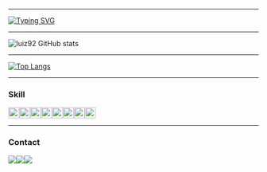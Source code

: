 ___
[![Typing SVG](https://readme-typing-svg.herokuapp.com?color=%23000000&center=true&lines=Hello,+World!+I'm+Luiz+\o/)](https://git.io/typing-svg)
___
 ![luiz92 GitHub stats](https://github-readme-stats.vercel.app/api?username=luiz92&amp;show_icons=true&amp;theme=chartreuse-dark&amp;include_all_commits=true&amp;count_private=true;&hide=prs,issues)
___
[![Top Langs](https://github-readme-stats.vercel.app/api/top-langs/?username=luiz92&layout=compact&theme=chartreuse-dark&amp;include_all_commits=true&amp;count_private=true)](https://github.com/luiz92/github-readme-stats)
___
### Skill
<img alt="Java" src="https://img.shields.io/badge/Java-ED8B00?style=for-the-badge&logo=java&logoColor=white" height="22"><img alt="CSS3" src="https://img.shields.io/badge/Kotlin-0095D5?&style=for-the-badge&logo=kotlin&logoColor=white" height="22"><img alt="Spring" src="https://img.shields.io/badge/Spring-6DB33F?style=for-the-badge&logo=spring&logoColor=white" height="22"><img alt="Maven" src="https://img.shields.io/badge/apache_maven-C71A36?style=for-the-badge&logo=apachemaven&logoColor=white" height="22"><img alt="Gradle" src="https://img.shields.io/badge/gradle-02303A?style=for-the-badge&logo=gradle&logoColor=white" height="22"><img alt="POSTMAN" src="https://img.shields.io/badge/Postman-FF6C37?style=for-the-badge&logo=Postman&logoColor=white" height="22"><img alt="HTML5" src="https://img.shields.io/badge/HTML5-E34F26?style=for-the-badge&logo=html5&logoColor=white" height="22"><img alt="CSS3" src="https://img.shields.io/badge/CSS3-1572B6?style=for-the-badge&logo=css3&logoColor=white" height="22">
___
### Contact
<a href="https://www.linkedin.com/in/luiz-alves92/" target="_blank"><img src="https://img.shields.io/badge/-LinkedIn-%230077B5?style=for-the-badge&amp;logo=linkedin&amp;logoColor=white" target="_blank"></a><a href = "mailto:luizzs92@gmail.com"><img src="https://img.shields.io/badge/Gmail-D14836?style=for-the-badge&logo=gmail&logoColor=white" target="_blank"></a><a href = "https://t.me/luiz_alves"><img src="https://img.shields.io/badge/Telegram-2CA5E0?style=for-the-badge&logo=telegram&logoColor=white" target="_blank"></a>
